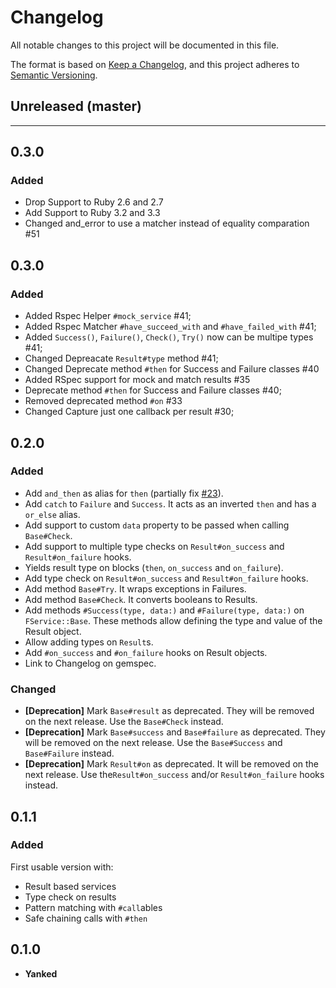 # Changelog
All notable changes to this project will be documented in this file.

The format is based on [Keep a Changelog](https://keepachangelog.com/en/1.0.0/),
and this project adheres to [Semantic Versioning](https://semver.org/spec/v2.0.0.html).

## Unreleased (master)
<!-- ### Added -->
<!-- ### Changed -->
<!-- ### Removed -->
---

## 0.3.0
### Added
 - Drop Support to Ruby 2.6 and 2.7
 - Add Support to Ruby 3.2 and 3.3
 - Changed and_error to use a matcher instead of equality comparation #51

## 0.3.0
### Added
- Added Rspec Helper `#mock_service` #41;
- Added Rspec Matcher `#have_succeed_with` and `#have_failed_with` #41;
- Added `Success()`, `Failure()`, `Check()`, `Try()` now can be multipe types #41;
- Changed Depreacate `Result#type` method #41;
- Changed Deprecate method `#then` for Success and Failure classes #40
- Added RSpec support for mock and match results #35
- Deprecate method `#then` for Success and Failure classes #40;
- Removed deprecated method `#on` #33
- Changed Capture just one callback per result #30;

## 0.2.0
### Added
- Add `and_then` as alias for `then` (partially fix [#23](https://github.com/Fretadao/f_service/issues/23)).
- Add `catch` to `Failure` and `Success`. It acts as an inverted `then` and has a `or_else` alias.
- Add support to custom `data` property to be passed when calling `Base#Check`.
- Add support to multiple type checks on `Result#on_success` and `Result#on_failure` hooks.
- Yields result type on blocks (`then`, `on_success` and `on_failure`).
- Add type check on `Result#on_success` and `Result#on_failure` hooks.
- Add method `Base#Try`. It wraps exceptions in Failures.
- Add method `Base#Check`. It converts booleans to Results.
- Add methods `#Success(type, data:)` and `#Failure(type, data:)` on `FService::Base`.
  These methods allow defining the type and value of the Result object.
- Allow adding types on `Result`s.
- Add `#on_success` and `#on_failure` hooks on Result objects.
- Link to Changelog on gemspec.

### Changed
- **[Deprecation]** Mark `Base#result` as deprecated. They will be removed on the next release. Use the `Base#Check` instead.
- **[Deprecation]** Mark `Base#success` and `Base#failure` as deprecated. They will be removed on the next release. Use the `Base#Success` and `Base#Failure` instead.
- **[Deprecation]** Mark `Result#on` as deprecated. It will be removed on the next release. Use the`Result#on_success` and/or `Result#on_failure` hooks instead.

## 0.1.1
### Added
First usable version with:
- Result based services
- Type check on results
- Pattern matching with `#call`ables
- Safe chaining calls with `#then`

## 0.1.0
- **Yanked**
